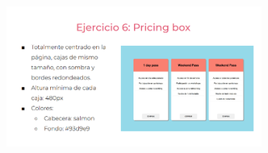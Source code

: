 
![](https://github.com/MarianaTraslavinaSarmiento/practicaModeladoEnCaja/blob/ejercicio_6/storage/img/ejercicio6.png)